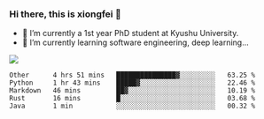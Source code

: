 ### Hi there, this is xiongfei 👋


- 🔭 I’m currently a 1st year PhD student at Kyushu University.
- 🌱 I’m currently learning software engineering, deep learning...

<!--
**Toma62299781/Toma62299781** is a ✨ _special_ ✨ repository because its `README.md` (this file) appears on your GitHub profile.
Here are some ideas to get you started:
-->

![](https://github-readme-stats.vercel.app/api?username=Toma62299781)

<!--START_SECTION:waka-->
```text
Other      4 hrs 51 mins   ███████████████▓░░░░░░░░░   63.25 % 
Python     1 hr 43 mins    █████▓░░░░░░░░░░░░░░░░░░░   22.46 % 
Markdown   46 mins         ██▓░░░░░░░░░░░░░░░░░░░░░░   10.19 % 
Rust       16 mins         █░░░░░░░░░░░░░░░░░░░░░░░░   03.68 % 
Java       1 min           ░░░░░░░░░░░░░░░░░░░░░░░░░   00.32 % 
```
<!--END_SECTION:waka-->

